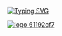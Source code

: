 [![Typing SVG](https://readme-typing-svg.herokuapp.com?lines=QA+Automation+Python)](https://git.io/typing-svg)

[![logo 61192cf7](https://user-images.githubusercontent.com/106131067/175815729-c8f90fe6-5d92-4f32-a8db-ecc00edfe107.svg|width=100px)](https://www.codewars.com/users/LittleGodYo)

